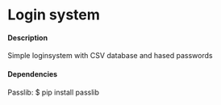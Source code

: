 # Login system

#### Description
Simple loginsystem with CSV database and hased passwords

#### Dependencies
Passlib:
    $ pip install passlib








